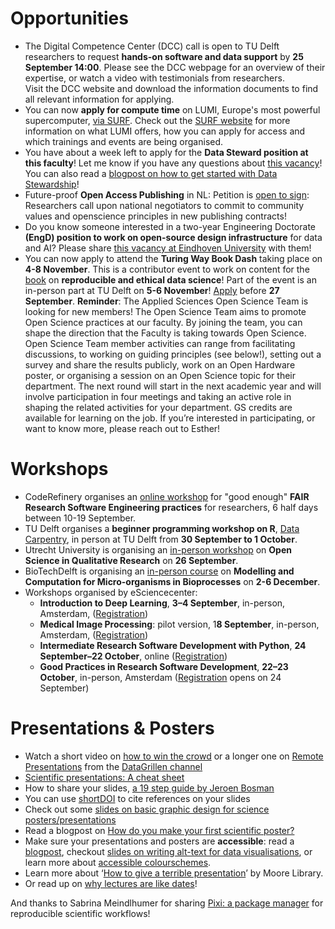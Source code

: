 # Opportunities
* The Digital Competence Center (DCC) call is open to TU Delft researchers to request **hands-on software and data support** by **25 September 14:00**. 
Please see the DCC webpage for an overview of their expertise, or watch a video with testimonials from researchers.  
Visit the DCC website and download the information documents to find all relevant information for applying. 
* You can now **apply for compute time** on LUMI, Europe's most powerful supercomputer, [via SURF]( https://www.surf.nl/en/services/lumi). 
Check out the [SURF website]( https://servicedesk.surf.nl/wiki/display/WIKI/LUMI) for more information on what LUMI offers, how you can apply for access and which trainings and events are being organised.
* You have about a week left to apply for the **Data Steward position at this faculty**! 
Let me know if you have any questions about [this vacancy](https://www.tudelft.nl/over-tu-delft/werken-bij-tu-delft/vacatures/details?jobId=18457&jobTitle=Data%20Steward%20at%20the%20Faculty%20of%20Applied%20Sciences)! You can also read a [blogpost on how to get started with Data Stewardship](https://openworking.wordpress.com/2024/08/27/from-researcher-to-data-steward-how-to-get-started/)!
* Future-proof **Open Access Publishing** in NL: Petition is [open to sign](https://openscienceretreat.eu/call-to-commitment-future-proof-oa-publishing/): Researchers call upon national negotiators to commit to community values and openscience principles in new publishing contracts!
* Do you know someone interested in a two-year Engineering Doctorate **(EngD) position to work on open-source design infrastructure** for data and AI? 
Please share [this vacancy at Eindhoven University](https://jobs.tue.nl/en/vacancy/engd-position-for-project-odedal-1102186.html) with them!
* You can now apply to attend the **Turing Way Book Dash** taking place on **4-8 November**. This is a contributor event to work on content for the [book](https://book.the-turing-way.org/) on **reproducible and ethical data science**! Part of the event is an in-person part at TU Delft on **5-6 November**! [Apply](https://forms.gle/PCX4cjmKXsFp4Fto8) before **27 September**.
**Reminder**: The Applied Sciences Open Science Team is looking for new members! 
The Open Science Team aims to promote Open Science practices at our faculty. 
By joining the team, you can shape the direction that the Faculty is taking towards Open Science. 
Open Science Team member activities can range from facilitating discussions, to working on guiding principles (see below!), setting out a survey and share the results publicly, work on an Open Hardware poster, or organising a session on an Open Science topic for their department. 
The next round will start in the next academic year and will involve participation in four meetings and taking an active role in shaping the related activities for your department. 
GS credits are available for learning on the job. If you’re interested in participating, or want to know more, please reach out to Esther!

# Workshops
* CodeRefinery organises an [online workshop](https://coderefinery.github.io/2024-09-10-workshop/) for "good enough" **FAIR Research Software Engineering practices** for researchers, 6 half days between 10-19 September. 
* TU Delft organises a **beginner programming workshop on R**, [Data Carpentry](https://www.eventbrite.nl/e/data-carpentry-for-social-sciences-humanities-september-30-october-1-tickets-970365458207), in person at TU Delft from **30 September to 1 October**.
* Utrecht University is organising an [in-person workshop](https://openscience-utrecht.com/events/qualitative-research/) on **Open Science in Qualitative Research** on **26 September**.
* BioTechDelft is organising an [in-person course](https://biotechdelft.com/courses/modelling-and-computation-for-micro-organisms-in-bioprocesses/) on **Modelling and Computation for Micro-organisms in Bioprocesses** on **2-6 December**.
* Workshops organised by eSciencecenter:
  * **Introduction to Deep Learning**, **3–4 September**, in-person, Amsterdam, ([Registration](https://www.esciencecenter.nl/event/introduction-to-deep-learning-6/)) 
  * **Medical Image Processing**: pilot version, 1**8 September**, in-person, Amsterdam, ([Registration](https://www.esciencecenter.nl/event/pilot-medical-image-processing/)) 
  * **Intermediate Research Software Development with Python**, **24 September–22 October**, online ([Registration](https://www.esciencecenter.nl/event/intermediate-research-software-development-with-python-3))
  * **Good Practices in Research Software Development**, **22–23 October**, in-person, Amsterdam ([Registration](https://www.esciencecenter.nl/event/good-practices-in-research-software-development-5) opens on 24 September) 

# Presentations & Posters
* Watch a short video on [how to win the crowd]( https://www.youtube.com/watch?v=cFGvIxtnhjw) or a longer one on [Remote Presentations]( https://www.youtube.com/watch?v=ogmrCGTdpJI) from the [DataGrillen channel](https://www.youtube.com/@DataGrillen)
* [Scientific presentations: A cheat sheet](https://blogs.nature.com/naturejobs/2017/01/11/scientific-presentations-a-cheat-sheet/)
* How to share your slides, [a 19 step guide by Jeroen Bosman](https://docs.google.com/spreadsheets/d/1kxBq6cHxD_jCRpkD4hwZ3UWe6G6rIwyHlskVerD6490/edit)
* You can use [shortDOI](https://shortdoi.org/) to cite references on your slides
* Check out some [slides on basic graphic design for science posters/presentations](https://drive.google.com/file/d/1uElb41sz_cnerz0PEtYh5VB0jl1pPHQp/view?pli=1) 
* Read a blogpost on [How do you make your first scientific poster?](https://www.sciencegraphicdesign.com/blog/how-do-you-make-your-first-scientific-poster)
* Make sure your presentations and posters are **accessible**: read a [blogpost](https://kiramccabe.com/blog/2018/3/30/posters-talks-can-you-read-me-now), checkout [slides on writing alt-text for data visualisations](https://lizharedogs.github.io/RLadiesNYAltText/#1), or learn more about [accessible colourschemes](https://personal.sron.nl/~pault/). 
* Learn more about ‘[How to give a terrible presentation](https://www.youtube.com/watch?v=J4vE_8kzGlw)’ by Moore Library.
* Or read up on [why lectures are like dates](https://www.nature.com/articles/d41586-022-01798-6)! 

And thanks to Sabrina Meindlhumer for sharing [Pixi: a package manager](https://prefix.dev/blog/pixi_for_scientists) for reproducible scientific workflows! 
